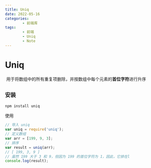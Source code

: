 ```yaml
---
title: Uniq
date: 2022-05-16
categories:
        - 前端库
tags:
        - 前端
        - Uniq
        - Note
---
```


# Uniq

‎ 用于将数组中的所有重复项删除，并按数组中每个元素的**首位字符**进行升序

## `安装`

```sh
npm install uniq
```

使用

```js
// 导入 uniq
var uniq = require('uniq');
// 定义数组
var arr = [199, 9, 3];
// 排序
var result = uniq(arr);
// [ 199, 3, 9 ]
// 虽然 199 大于 3 和 9，但因为 199 的首位字符为 1，因此，它排在l
console.log(result);
```
